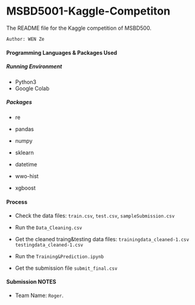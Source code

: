 # MSBD5001-Kaggle-Competiton

The README file for the Kaggle competition of MSBD500.

`Author: WEN Ze`

#### Programming Languages & Packages Used

##### Running Environment

- Python3
- Google Colab 


##### Packages

- re

- pandas

- numpy

- sklearn

- datetime 

- wwo-hist

- xgboost

  

#### Process

- Check the data files: `train.csv`, `test.csv`, `sampleSubmission.csv`

- Run the `Data_Cleaning.csv`

- Get the cleaned traing&testing data files: `trainingdata_cleaned-1.csv` `testingdata_cleaned-1.csv`

- Run the `Training&Prediction.ipynb`

- Get the submission file `submit_final.csv`

  

#### Submission NOTES

- Team Name: `Roger`.
